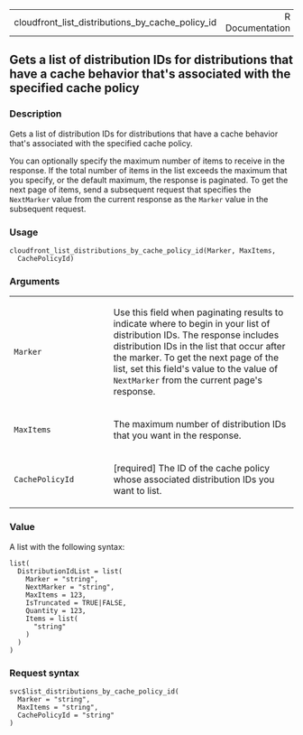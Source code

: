 <table style="width: 100%;">
<tbody>
<tr class="odd">
<td>cloudfront_list_distributions_by_cache_policy_id</td>
<td style="text-align: right;">R Documentation</td>
</tr>
</tbody>
</table>

## Gets a list of distribution IDs for distributions that have a cache behavior that's associated with the specified cache policy

### Description

Gets a list of distribution IDs for distributions that have a cache
behavior that's associated with the specified cache policy.

You can optionally specify the maximum number of items to receive in the
response. If the total number of items in the list exceeds the maximum
that you specify, or the default maximum, the response is paginated. To
get the next page of items, send a subsequent request that specifies the
`NextMarker` value from the current response as the `Marker` value in
the subsequent request.

### Usage

    cloudfront_list_distributions_by_cache_policy_id(Marker, MaxItems,
      CachePolicyId)

### Arguments

<table>
<colgroup>
<col style="width: 35%" />
<col style="width: 65%" />
</colgroup>
<tbody>
<tr class="odd">
<td><code
id="cloudfront_list_distributions_by_cache_policy_id_:_Marker">Marker</code></td>
<td><p>Use this field when paginating results to indicate where to begin
in your list of distribution IDs. The response includes distribution IDs
in the list that occur after the marker. To get the next page of the
list, set this field's value to the value of <code>NextMarker</code>
from the current page's response.</p></td>
</tr>
<tr class="even">
<td><code
id="cloudfront_list_distributions_by_cache_policy_id_:_MaxItems">MaxItems</code></td>
<td><p>The maximum number of distribution IDs that you want in the
response.</p></td>
</tr>
<tr class="odd">
<td><code
id="cloudfront_list_distributions_by_cache_policy_id_:_CachePolicyId">CachePolicyId</code></td>
<td><p>[required] The ID of the cache policy whose associated
distribution IDs you want to list.</p></td>
</tr>
</tbody>
</table>

### Value

A list with the following syntax:

    list(
      DistributionIdList = list(
        Marker = "string",
        NextMarker = "string",
        MaxItems = 123,
        IsTruncated = TRUE|FALSE,
        Quantity = 123,
        Items = list(
          "string"
        )
      )
    )

### Request syntax

    svc$list_distributions_by_cache_policy_id(
      Marker = "string",
      MaxItems = "string",
      CachePolicyId = "string"
    )

